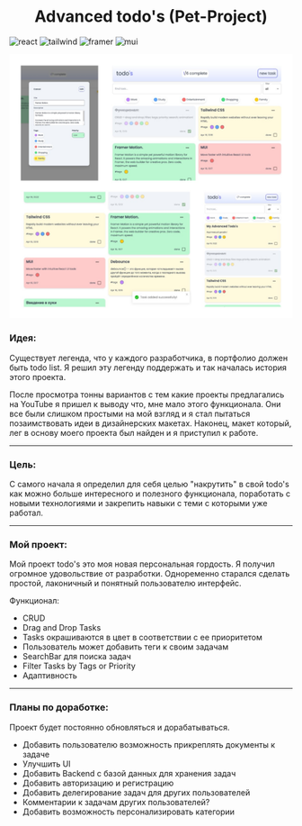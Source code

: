 <h1 align='center'>Advanced todo's (Pet-Project)</h1>

![react](https://img.shields.io/badge/React-F5F5F5?style=for-the-badge&logo=React&logoColor=#61DAFB)
![tailwind](https://img.shields.io/badge/tailwind-F5F5F5?style=for-the-badge&logo=tailwindcss&logoColor=#61DAFB)
![framer](https://img.shields.io/badge/framermotion-F5F5F5?style=for-the-badge&logo=Framer_motion&logoColor=#61DAFB)
![mui](https://img.shields.io/badge/mui-F5F5F5?style=for-the-badge&logo=mui&logoColor=#61DAFB)

![screen](/readme_screen.jpg)


<h3>Идея:</h3>

<p>Существует легенда, что у каждого разработчика, в портфолио должен быть todo list. Я решил эту легенду поддержать и так началась история этого проекта.</p>
<p>После просмотра тонны вариантов с тем какие проекты предлагались на YouTube я пришел к выводу что, мне мало этого функционала. Они все были слишком простыми на мой взгляд и я стал пытаться позаимствовать идеи в дизайнерских макетах. Наконец, макет который, лег в основу моего проекта был найден и я приступил к работе.</p>

___

<h3>Цель:</h3>
<p>С самого начала я определил для себя целью "накрутить" в свой todo's как можно больше интересного и полезного функционала, поработать с новыми технологиями и закрепить навыки с теми с которыми уже работал.</p>

___
<h3>Мой проект:</h3>
<p>Мой проект todo's это моя новая персональная гордость. Я получил огромное удовольствие от разработки. Одноременно старался сделать простой, лаконичный и понятный пользователю интерфейс. </p>

Функционал:

- CRUD
- Drag and Drop Tasks
- Tasks окрашиваются в цвет в соответствии с ее приоритетом
- Пользователь может добавить теги к своим задачам
- SearchBar для поиска задач
- Filter Tasks by Tags or Priority
- Адаптивность

___
<h3>Планы по доработке:</h3>
<p>Проект будет постоянно обновляться и дорабатываться.</p>

- Добавить пользователю возможность прикреплять документы к задаче
- Улучшить UI
- Добавить Backend с базой данных для хранения задач
- Добавить авторизацию и регистрацию
- Добавить делегирование задач для других пользователей
- Комментарии к задачам других пользователей?
- Добавить возможность персонализировать категории


